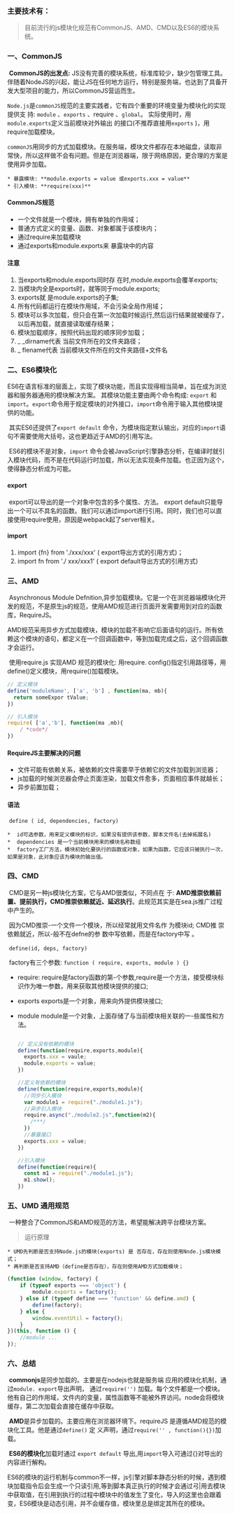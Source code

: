 ### 主要技术有：

> 目前流行的js模块化规范有CommonJS、AMD、CMD以及ES6的模块系统。



### 一、CommonJS

​	**CommonJS的出发点:** JS没有完善的模块系统，标准库较少，缺少包管理工具。伴随着NodeJS的兴起，能让JS在任何地方运行，特别是服务端，也达到了具备开发大型项目的能力，所以CommonJS营运而生。

​	`Node.js`是`commonJS`规范的主要实践者，它有四个重要的环境变量为模块化的实现提供支 持: `module` 、`exports` 、require 、`global`。 实际使用时，用`module.exports`定义当前模块对外输出 的接口(不推荐直接用`exports` )，用require加载模块。

​	`commonJS`用同步的方式加载模块。在服务端，模块文件都存在本地磁盘，读取非常快，所以这样做不会有问题。但是在浏览器端，限于网络原因，更合理的方案是使用异步加载。

	* 暴露模块: **module.exports = value 或exports.xxx = value**
	* 引入模块: **require(xxx)**

#### CommonJS规范

* 一个文件就是一个模块，拥有单独的作用域；
* 普通方式定义的变量、函数、对象都属于该模块内；
* 通过require来加载模块
* 通过exports和module.exports来 暴露块中的内容

#### 注意

1. 当exports和module.exports同时存 在时,module.exports会覆羊exports;
2. 当模块内全是exports时，就等同于module.exports;
3. exports就 是module.exports的子集;
4. 所有代码都运行在模块作用域，不会污染全局作用域；
5. 模块可以多次加载，但只会在第一次加载时候运行,然后运行结果就被缓存了，以后再加载，就直接读取缓存结果；
6. 模块加载顺序，按照代码出现的顺序同步加载；
7. _ _dirname代表 当前文件所在的文件夹路径；
8. _ flename代表 当前模块文件所在的文件夹路径+文件名



### 二、ES6模块化

​	ES6在语言标准的层面上，实现了模块功能，而且实现得相当简单，旨在成为浏览器和服务器通用的模块解决方案。 其模块功能主要由两个命令构成: `export` 和`import`。`export`命令用于规定模块的对外接口，`import`命令用于输入其他模块提供的功能。

​	其实ES6还提供了`export default` 命令，为模块指定默认输出，对应的`import`语句不需要使用大括号。这也更趋近于AMD的引用写法。

​	ES6的模块不是对象，`import` 命令会被JavaScript引擎静态分析，在编译时就引入模块代码，而不是在代码运行时加载，所以无法实现条件加载。也正因为这个，使得静态分析成为可能。



#### export

​	export可以导出的是一个对象中包含的多个属性、方法。 export default只能导出一个可以不具名的函数。我们可以通过import进行引用。同时，我们也可以直接使用require使用，原因是webpack起了server相关。

#### import

1. import {fn} from './xxx/xxx' ( export导出方式的引用方式)；
2. import fn from './ xxx/xxx1' ( export default导出方式的引用方式)



### 三、AMD

​	Asynchronous Module Defnition,异步加载模块。它是一个在浏览器端模块化开发的规范，不是原生js的规范，使用AMD规范进行页面开发需要用到对应的函数库，RequireJS。

​	AMD规范采用异步方式加载模块，模块的加载不影响它后面语句的运行。所有依赖这个模块的语句，都定义在一个回调函数中，等到加载完成之后，这个回调函数才会运行。

​	使用require.js 实现AMD 规范的模块化: 用require. config()指定引用路径等，用define()定义模块，用require()加载模块。

```javascript
// 定义模块
define('moduleName', ['a', 'b'] , function(ma, mb){
  return someExpor tValue;
})

// 引入模块
require( ['a','b'], function(ma ,mb){
	/ *code*/
})
```

#### RequireJS主要解决的问题

* 文件可能有依赖关系，被依赖的文件需要早于依赖它的文件加载到浏览器；
* js加载的时候浏览器会停止页面渲染，加载文件愈多，页面相应事件就越长；
* 异步前置加载；

#### 语法

​	`define ( id, dependencies, factory)`

	*  id可选参数，用来定义模块的标识，如果没有提供该参数，脚本文件名(去掉拓展名)
	*  dependencies 是一个当前模块用来的模块名称数组
	*  factory工厂方法，模块初始化要执行的函数或对象，如果为函数，它应该只被执行一次，如果是对象，此对象应该为模块的输出值。

### 四、CMD

​	CMD是另一种js模块化方案，它与AMD很类似，不同点在 于: **AMD推崇依赖前置、提前执行，CMD推崇依赖就近、延迟执行**。此规范其实是在sea.js推广过程中产生的。

​	因为CMD推崇-一个文件一个模块，所以经常就用文件名作 为模块id; CMD推 崇依赖就近，所以-般不在defne的参 数中写依赖，而是在factory中写 。

​	`define(id, deps, factory)`

​	factory有三个参数: `function ( require, exports, module ) {}`

 * require: require是factory函数的第-个参数,require是一个方法，接受模块标识作为唯一参数，用来获取其他模块提供的接口;

 * exports exports是一个对象，用来向外提供模块接口;

 * module module是一个对象，上面存储了与当前模块相关联的一-些属性和方法。

   ```javascript
   
   // 定义没有依赖的模块
   define(function(require,exports,module){
     exports.xxx = vaule;
     module.exports = value;
   })
   
   //定义有依赖的模块
   define(function(require,exports,module){
     //同步引入模块
     var module1 = require("./module1.js");
     //异步引入模块
     require.async("./module2.js",function(m2){
       /***/
     })
     //暴露接口
     exports.xxx = value;
   })
   
   //引入模块
   define(function(require){
     const m1 = require("./module1.js");
     m1.show();
   })
   ```

   

### 五、UMD 通用规范

​	一种整合了CommonJS和AMD规范的方法，希望能解决跨平台模块方案。

> 运行原理

	* UMD先判断是否支持Node.js的模块(exports) 是 否存在，存在则使用Nnde.js模块模式；
	* 再判断是否支持AMD（define是否存在），存在则使用AMD方式加载模块；

```javascript
(function (window, factory) {
    if (typeof exports === 'object') {  
        module.exports = factory();
    } else if (typeof define === 'function' && define.amd) {
        define(factory);
    } else {    
        window.eventUtil = factory();
    }
})(this, function () {
    //module ...
});
```



### 六、总结

​	**commonjs**是同步加载的。主要是在nodejs也就是服务端 应用的模块化机制，通过`module. export`导出声明， 通过`require('')` 加载。每个文件都是一个模块。他有自己的作用域，文件内的变量，属性函数等不能被外界访问。node会将模块缓存，第二次加载会直接在缓存中获取。

​	**AMD**是异步加载的。主要应用在浏览器环境下。requireJS 是遵循AMD规范的模块化工具。他是通过`define()` 定 义声明，通过`require('' , function(){})`加载。

​	**ES6的模块化**加载时通过 `export default` 导出,用`import`导入可通过{}对导出的内容进行解构。

​	ES6的模块的运行机制与common不一样，js引擎对脚本静态分析的时候，遇到模块加载指令后会生成一个只读引用,等到脚本真正执行的时候才会通过弓|用去模块中获取值，在引用到执行的过程中模块中的值发生了变化，导入的这里也会跟着变，ES6模块是动态引用，并不会缓存值，模块里总是绑定其所在的模块。